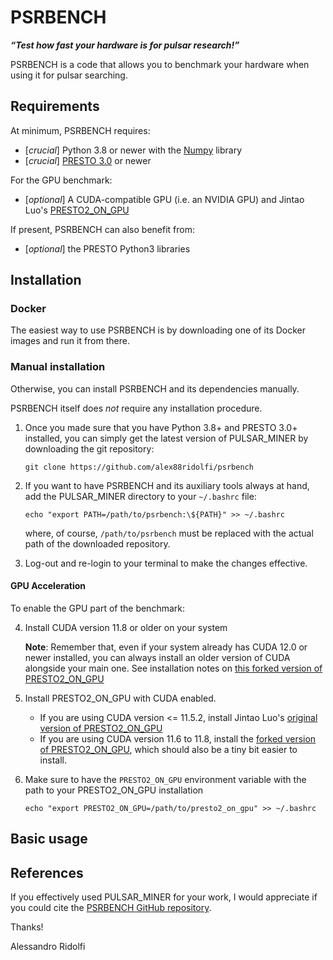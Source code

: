 # PSRBENCH

___“Test how fast your hardware is for pulsar research!”___

PSRBENCH is a code that allows you to benchmark your hardware when using it for pulsar searching.


## Requirements

At minimum, PSRBENCH requires:
- [*crucial*] Python 3.8 or newer with the [Numpy](https://numpy.org/) library
- [*crucial*] [PRESTO 3.0](https://github.com/scottransom/presto) or newer

For the GPU benchmark:
- [*optional*] A CUDA-compatible GPU (i.e. an NVIDIA GPU) and Jintao Luo's [PRESTO2_ON_GPU](https://github.com/jintaoluo/presto2_on_gpu)    

    
If present, PSRBENCH can also benefit from:    
- [*optional*] the PRESTO Python3 libraries




## Installation

### Docker
The easiest way to use PSRBENCH is by downloading one of its Docker images and run it from there.


### Manual installation
Otherwise, you can install PSRBENCH and its dependencies manually.
    
PSRBENCH itself does *not* require any installation procedure. 

1) Once you made sure that you have Python 3.8+ and PRESTO 3.0+ installed, you can simply get the latest version of PULSAR_MINER by downloading the git repository: 

   `git clone https://github.com/alex88ridolfi/psrbench`


2) If you want to have PSRBENCH and its auxiliary tools always at hand, add the PULSAR_MINER directory to your `~/.bashrc` file:

   `echo "export PATH=/path/to/psrbench:\${PATH}" >> ~/.bashrc`

   where, of course, `/path/to/psrbench` must be replaced with the actual path of the downloaded repository.

3) Log-out and re-login to your terminal to make the changes effective.

#### GPU Acceleration

To enable the GPU part of the benchmark: 

4.  Install CUDA version 11.8 or older on your system

    **Note**: Remember that, even if your system already has CUDA 12.0 or newer installed, you can always install an older version of CUDA alongside your main one. See installation notes on [this forked version of PRESTO2_ON_GPU](https://github.com/alex88ridolfi/presto2_on_gpu)


5.  Install PRESTO2_ON_GPU with CUDA enabled.

    - If you are using CUDA version <= 11.5.2,  install Jintao Luo's  [original version of PRESTO2_ON_GPU](https://github.com/jintaoluo/presto2_on_gpu) 
    - If you are using CUDA version 11.6 to 11.8, install the [forked version of PRESTO2_ON_GPU](https://github.com/alex88ridolfi/presto2_on_gpu), which should also be a tiny bit easier to install.

6. Make sure to have the `PRESTO2_ON_GPU` environment variable with the path to your PRESTO2_ON_GPU installation
 
   `echo "export PRESTO2_ON_GPU=/path/to/presto2_on_gpu" >> ~/.bashrc `


## Basic usage

## References
If you effectively used PULSAR_MINER for your work, I would appreciate if you could cite the [PSRBENCH GitHub repository](https://github.com/alex88ridolfi/psrbench).

Thanks!

Alessandro Ridolfi



